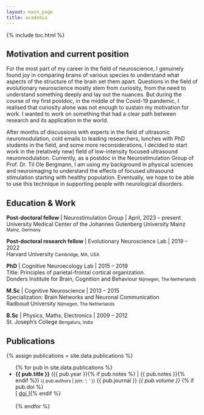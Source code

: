 ```yaml
---
layout: main_page
title: academia
---
```

{% include toc.html %}

## Motivation and current position
For the most part of my career in the field of neuroscience, 
I genuinely found joy in comparing brains of various species 
to understand what aspects of the structure of the brain set them apart. 
Questions in the field of evolutionary neuroscience mostly stem from curiosity, 
from the need to understand something deeply and lay out the nuances. 
But during the course of my first postdoc, in the middle of the Covid-19 pandemic, 
I realised that curiosity alone was not enough to sustain my motivation for work. 
I wanted to work on something that had a clear path between research and its application in the world. 

After months of discussions with experts in the field of ultrasonic neuromodulation, 
cold emails to leading researchers, lunches with PhD students in the field, and some more reconsiderations, 
I decided to start work in the (relatively new) field of low-intensity focused ultrasound neuromodulation. 
Currently, as a postdoc in the Neurostimulation Group of Prof. Dr. Til Ole Bergmann, 
I am using my background in physical sciences and neuroimaging to understand 
the effects of focused ultrasound stimulation starting with healthy population. 
Eventually, we hope to be able to use this technique 
in supporting people with neurological disorders. 

## Education & Work

**Post-doctoral fellow** | Neurostimulation Group | April, 2023 – present <br>
University Medical Center of the Johannes Gutenberg University Mainz <small> Mainz, Germany </small>

**Post-doctoral research fellow** | Evolutionary Neuroscience Lab | 2019 – 2022 <br>
Harvard University <small> Cambridge, MA, USA </small>

**PhD** | Cognitive Neuroecology Lab | 2015 – 2019 <br>
 Title: Principles of parietal-frontal cortical organization.<br>
Donders Institute for Brain, Cognition and Behaviour <small> Nijmegen, The Netherlands </small>

**M.Sc** | Cognitive Neuroscience | 2013 – 2015 <br>
Specialization: Brain Networks and Neuronal Communication <br>
Radboud University <small> Nijmegen, The Netherlands </small>

**B.Sc** | Physics, Maths, Electronics | 2009 – 2012 <br>
St. Joseph’s College <small> Bengaluru, India </small>

## Publications
{% assign publications = site.data.publications %}
<ul reversed>
{% for pub in site.data.publications %}
    <li>
      <b>{{ pub.title }}</b> ({{ pub.year }}{% if pub.notes %}
       | <abbr>{{ pub.notes }}</abbr>{% endif %})
      <small>{{ pub.authors | join: '; ' }}</small>
      {{ pub.journal }} <i>{{ pub.volume }}</i>
      {% if pub.doi %}<br>
      [<a class="fa fa-link"></a> <a target="_blank" href="{{ pub.doi }}"> doi </a>]{% endif %} <br><br>
    </li>
{% endfor %}
</ul>
